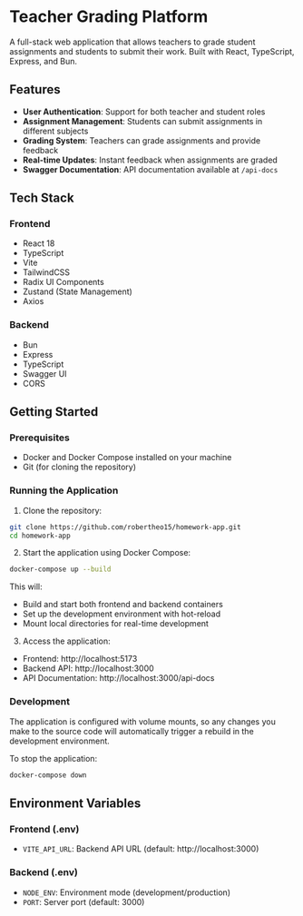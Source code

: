 # Teacher Grading Platform

A full-stack web application that allows teachers to grade student assignments and students to submit their work. Built with React, TypeScript, Express, and Bun.

## Features

- **User Authentication**: Support for both teacher and student roles
- **Assignment Management**: Students can submit assignments in different subjects
- **Grading System**: Teachers can grade assignments and provide feedback
- **Real-time Updates**: Instant feedback when assignments are graded
- **Swagger Documentation**: API documentation available at `/api-docs`

## Tech Stack

### Frontend
- React 18
- TypeScript
- Vite
- TailwindCSS
- Radix UI Components
- Zustand (State Management)
- Axios

### Backend
- Bun
- Express
- TypeScript
- Swagger UI
- CORS

## Getting Started

### Prerequisites

- Docker and Docker Compose installed on your machine
- Git (for cloning the repository)

### Running the Application

1. Clone the repository:

```bash
git clone https://github.com/robertheo15/homework-app.git
cd homework-app
```

2. Start the application using Docker Compose:

```bash
docker-compose up --build
```

This will:
- Build and start both frontend and backend containers
- Set up the development environment with hot-reload
- Mount local directories for real-time development

3. Access the application:
- Frontend: http://localhost:5173
- Backend API: http://localhost:3000
- API Documentation: http://localhost:3000/api-docs

### Development

The application is configured with volume mounts, so any changes you make to the source code will automatically trigger a rebuild in the development environment.

To stop the application:

```bash
docker-compose down
```

## Environment Variables

### Frontend (.env)
- `VITE_API_URL`: Backend API URL (default: http://localhost:3000)

### Backend (.env)
- `NODE_ENV`: Environment mode (development/production)
- `PORT`: Server port (default: 3000)
